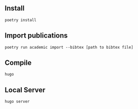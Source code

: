 ## Install

```
poetry install
```

## Import publications

```
poetry run academic import --bibtex [path to bibtex file]
```


## Compile

```
hugo
```


## Local Server

```
hugo server
```